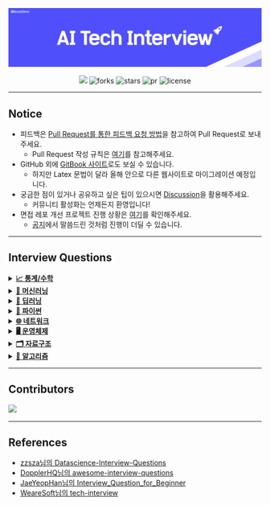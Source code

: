 ![](logo.png)

<div align="center">     
  <a href="https://hits.seeyoufarm.com"><img src="https://hits.seeyoufarm.com/api/count/incr/badge.svg?url=https%3A%2F%2Fgithub.com%2Fboostcamp-ai-tech-4%2Fai-tech-interview&count_bg=%23B8B8B8&title_bg=%23555555&icon=&icon_color=%23E7E7E7&title=hits&edge_flat=false"/></a>
  <img src="https://img.shields.io/github/forks/boostcamp-ai-tech-4/ai-tech-interview" alt="forks"/>
  <img src="https://img.shields.io/github/stars/boostcamp-ai-tech-4/ai-tech-interview?color=yellow" alt="stars"/>
  <img src="https://img.shields.io/github/issues-pr/boostcamp-ai-tech-4/ai-tech-interview?color=red" alt="pr"/>
  <img src="https://img.shields.io/github/license/boostcamp-ai-tech-4/ai-tech-interview" alt="license"/>
</div>

---

## Notice

- 피드백은 [Pull Request를 통한 피드백 요청 방법](https://github.com/boostcamp-ai-tech-4/ai-tech-interview/discussions/181)을 참고하여 Pull Request로 보내주세요.
  - Pull Request 작성 규칙은 [여기](https://github.com/boostcamp-ai-tech-4/ai-tech-interview/discussions/182)를 참고해주세요. 
- GitHub 외에 [GitBook 사이트](https://boostdevs.gitbook.io/ai-tech-interview/)로도 보실 수 있습니다.
  - 하지만 Latex 문법이 달라 올해 안으로 다른 웹사이트로 마이그레이션 예정입니다.
- 궁금한 점이 있거나 공유하고 싶은 팁이 있으시면 [Discussion](https://github.com/boostcamp-ai-tech-4/ai-tech-interview/discussions/)을 활용해주세요.
  - 커뮤니티 활성화는 언제든지 환영입니다!
- 면접 레포 개선 프로젝트 진행 상황은 [여기](https://github.com/boostcamp-ai-tech-4/ai-tech-interview/projects/2)를 확인해주세요.
  - [공지](https://github.com/boostcamp-ai-tech-4/ai-tech-interview/discussions/184)에서 말씀드린 것처럼 진행이 더딜 수 있습니다.

---

## Interview Questions

<details>
<summary><a href="./answers/1-statistics-math.md"><strong>📈 통계/수학</strong></a></summary>

- 고유값(eigen value)와 고유벡터(eigen vector)이 무엇이고 왜 중요한지 설명해주세요.
- 샘플링(Sampling)과 리샘플링(Resampling)이 무엇이고 리샘플링의 장점을 말씀해주세요.
- 확률 모형과 확률 변수는 무엇인가요?
- 누적 분포 함수와 확률 밀도 함수는 무엇인가요? 수식과 함께 표현해주세요.
- 조건부 확률은 무엇인가요?
- 공분산과 상관계수는 무엇일까요? 수식과 함께 표현해주세요.
- 신뢰 구간의 정의는 무엇인가요?
- p-value를 모르는 사람에게 설명한다면 어떻게 설명하실 건가요?
- R square의 의미는 무엇인가요?
- 평균(mean)과 중앙값(median)중에 어떤 케이스에서 뭐를 써야할까요?
- 중심극한정리는 왜 유용한걸까요?
- 엔트로피(entropy)에 대해 설명해주세요. 가능하면 Information Gain도요.
- 어떨 때 모수적 방법론을 쓸 수 있고, 어떨 때 비모수적 방법론을 쓸 수 있나요?
- “likelihood”와 “probability”의 차이는 무엇일까요?
- 통계에서 사용되는 bootstrap의 의미는 무엇인가요.
- 모수가 매우 적은 (수십개 이하) 케이스의 경우 어떤 방식으로 예측 모델을 수립할 수 있을까요?
- 베이지안과 프리퀀티스트 간의 입장차이를 설명해주실 수 있나요?
- 검정력(statistical power)은 무엇일까요?
- missing value가 있을 경우 채워야 할까요? 그 이유는 무엇인가요?
- 아웃라이어의 판단하는 기준은 무엇인가요?
- 필요한 표본의 크기를 어떻게 계산합니까?
- Bias를 통제하는 방법은 무엇입니까?
- 로그 함수는 어떤 경우 유용합니까? 사례를 들어 설명해주세요.
- 베르누이 분포 / 이항 분포 / 카테고리 분포 / 다항 분포 / 가우시안 정규 분포 / t 분포 / 카이제곱 분포 / F 분포 / 베타 분포 / 감마 분포에 대해 설명해주세요. 그리고 분포 간의 연관성도 설명해주세요.
- 출장을 위해 비행기를 타려고 합니다. 당신은 우산을 가져가야 하는지 알고 싶어 출장지에 사는 친구 3명에게 무작위로 전화를 하고 비가 오는 경우를 독립적으로 질문해주세요. 각 친구는 2/3로 진실을 말하고 1/3으로 거짓을 말합니다. 3명의 친구가 모두 “그렇습니다. 비가 내리고 있습니다”라고 말했습니다. 실제로 비가 내릴 확률은 얼마입니까?

</details>

<details>
<summary><a href="./answers/2-machine-learning.md"><strong>🤖 머신러닝</strong></a></summary>

- 알고 있는 metric에 대해 설명해주세요. (ex. RMSE, MAE, recall, precision ...)
- 정규화를 왜 해야할까요? 정규화의 방법은 무엇이 있나요?
- Local Minima와 Global Minimum에 대해 설명해주세요.
- 차원의 저주에 대해 설명해주세요.
- dimension reduction기법으로 보통 어떤 것들이 있나요?
- PCA는 차원 축소 기법이면서, 데이터 압축 기법이기도 하고, 노이즈 제거기법이기도 합니다. 왜 그런지 설명해주실 수 있나요?
- LSA, LDA, SVD 등의 약자들이 어떤 뜻이고 서로 어떤 관계를 가지는지 설명할 수 있나요?
- Markov Chain을 고등학생에게 설명하려면 어떤 방식이 제일 좋을까요?
- 텍스트 더미에서 주제를 추출해야 합니다. 어떤 방식으로 접근해 나가시겠나요?
- SVM은 왜 반대로 차원을 확장시키는 방식으로 동작할까요? SVM은 왜 좋을까요?
- 다른 좋은 머신 러닝 대비, 오래된 기법인 나이브 베이즈(naive bayes)의 장점을 옹호해보세요.
- 회귀 / 분류시 알맞은 metric은 무엇일까?
- Association Rule의 Support, Confidence, Lift에 대해 설명해주세요.
- 최적화 기법중 Newton’s Method와 Gradient Descent 방법에 대해 알고 있나요?
- 머신러닝(machine)적 접근방법과 통계(statistics)적 접근방법의 둘간에 차이에 대한 견해가 있나요?
- 인공신경망(deep learning이전의 전통적인)이 가지는 일반적인 문제점은 무엇일까요?
- 지금 나오고 있는 deep learning 계열의 혁신의 근간은 무엇이라고 생각하시나요?
- ROC 커브에 대해 설명해주실 수 있으신가요?
- 여러분이 서버를 100대 가지고 있습니다. 이때 인공신경망보다 Random Forest를 써야하는 이유는 뭘까요?
- K-means의 대표적 의미론적 단점은 무엇인가요? (계산량 많다는것 말고)
- L1, L2 정규화에 대해 설명해주세요.
- Cross Validation은 무엇이고 어떻게 해야하나요?
- XGBoost을 아시나요? 왜 이 모델이 캐글에서 유명할까요?
- 앙상블 방법엔 어떤 것들이 있나요?
- feature vector란 무엇일까요?
- 좋은 모델의 정의는 무엇일까요?
- 50개의 작은 의사결정 나무는 큰 의사결정 나무보다 괜찮을까요? 왜 그렇게 생각하나요?
- 스팸 필터에 로지스틱 리그레션을 많이 사용하는 이유는 무엇일까요?
- OLS(ordinary least squre) regression의 공식은 무엇인가요?

</details>

<details>
<summary><a href="./answers/3-deep-learning.md"><strong>🧠 딥러닝</strong></a></summary>

- 딥러닝은 무엇인가요? 딥러닝과 머신러닝의 차이는?
- Cost Function과 Activation Function은 무엇인가요?
- Tensorflow, PyTorch 특징과 차이가 뭘까요?
- Data Normalization은 무엇이고 왜 필요한가요?
- 알고있는 Activation Function에 대해 알려주세요. (Sigmoid, ReLU, LeakyReLU, Tanh 등)
- 오버피팅일 경우 어떻게 대처해야 할까요?
- 하이퍼 파라미터는 무엇인가요?
- Weight Initialization 방법에 대해 말해주세요. 그리고 무엇을 많이 사용하나요?
- 볼츠만 머신은 무엇인가요?
- TF, PyTorch 등을 사용할 때 디버깅 노하우는?
- 뉴럴넷의 가장 큰 단점은 무엇인가? 이를 위해 나온 One-Shot Learning은 무엇인가?
- 요즘 Sigmoid 보다 ReLU를 많이 쓰는데 그 이유는?
  - Non-Linearity라는 말의 의미와 그 필요성은?
  - ReLU로 어떻게 곡선 함수를 근사하나?
  - ReLU의 문제점은?
  - Bias는 왜 있는걸까?
- Gradient Descent에 대해서 쉽게 설명한다면?
  - 왜 꼭 Gradient를 써야 할까? 그 그래프에서 가로축과 세로축 각각은 무엇인가? 실제 상황에서는 그 그래프가 어떻게 그려질까?
  - GD 중에 때때로 Loss가 증가하는 이유는?
  - Back Propagation에 대해서 쉽게 설명 한다면?
- Local Minima 문제에도 불구하고 딥러닝이 잘 되는 이유는?
  - GD가 Local Minima 문제를 피하는 방법은?
  - 찾은 해가 Global Minimum인지 아닌지 알 수 있는 방법은?
- Training 세트와 Test 세트를 분리하는 이유는?
  - Validation 세트가 따로 있는 이유는?
  - Test 세트가 오염되었다는 말의 뜻은?
  - Regularization이란 무엇인가?
- Batch Normalization의 효과는?
  - Dropout의 효과는?
  - BN 적용해서 학습 이후 실제 사용시에 주의할 점은? 코드로는?
  - GAN에서 Generator 쪽에도 BN을 적용해도 될까?
- SGD, RMSprop, Adam에 대해서 아는대로 설명한다면?
  - SGD에서 Stochastic의 의미는?
  - 미니배치를 작게 할때의 장단점은?
  - 모멘텀의 수식을 적어 본다면?
- 간단한 MNIST 분류기를 MLP+CPU 버전으로 numpy로 만든다면 몇줄일까?
  - 어느 정도 돌아가는 녀석을 작성하기까지 몇시간 정도 걸릴까?
  - Back Propagation은 몇줄인가?
  - CNN으로 바꾼다면 얼마나 추가될까?
- 간단한 MNIST 분류기를 TF, PyTorch 등으로 작성하는데 몇시간이 필요한가?
  - CNN이 아닌 MLP로 해도 잘 될까?
  - 마지막 레이어 부분에 대해서 설명 한다면?
  - 학습은 BCE loss로 하되 상황을 MSE loss로 보고 싶다면?
- 딥러닝할 때 GPU를 쓰면 좋은 이유는?
  - GPU를 두개 다 쓰고 싶다. 방법은?
  - 학습시 필요한 GPU 메모리는 어떻게 계산하는가?

</details>

<details>
<summary><a href="./answers/4-python.md"><strong>🐍 파이썬</strong></a></summary>

- What is the difference between list and tuples in Python?
- What are the key features of Python?
- What type of language is python? Programming or scripting?
- Python an interpreted language. Explain.
- What is pep 8?
- How is memory managed in Python?
- What is namespace in Python?
- What is PYTHONPATH?
- What are python modules? Name some commonly used built-in modules in Python?
- What are local variables and global variables in Python?
- Is python case sensitive?
- What is type conversion in Python?
- How to install Python on Windows and set path variable?
- Is indentation required in python?
- What is the difference between Python Arrays and lists?
- What are functions in Python?
- What is `__init__`?
- What is a lambda function?
- What is self in Python?
- How does break, continue and pass work?
- What does `[::-1]` do?
- How can you randomize the items of a list in place in Python?
- What’s the difference between iterator and iterable?
- How can you generate random numbers in Python?
- What is the difference between range & xrange?
- How do you write comments in python?
- What is pickling and unpickling?
- What are the generators in python?
- How will you capitalize the first letter of string?
- How will you convert a string to all lowercase?
- How to comment multiple lines in python?
- What are docstrings in Python?
- What is the purpose of is, not and in operators?
- What is the usage of help() and dir() function in Python?
- Whenever Python exits, why isn’t all the memory de-allocated?
- What is a dictionary in Python?
- How can the ternary operators be used in python?
- What does this mean: `*args`, `**kwargs`? And why would we use it?
- What does len() do?
- Explain split(), sub(), subn() methods of “re” module in Python.
- What are negative indexes and why are they used?
- What are Python packages?
- How can files be deleted in Python?
- What are the built-in types of python?
- What advantages do NumPy arrays offer over (nested) Python lists?
- How to add values to a python array?
- How to remove values to a python array?
- Does Python have OOps concepts?
- What is the difference between deep and shallow copy?
- How is Multithreading achieved in Python?
- What is the process of compilation and linking in python?
- What are Python libraries? Name a few of them.
- What is split used for?
- How to import modules in python?
- Explain Inheritance in Python with an example.
- How are classes created in Python?
- What is monkey patching in Python?
- Does python support multiple inheritance?
- What is Polymorphism in Python?
- Define encapsulation in Python?
- How do you do data abstraction in Python?
- Does python make use of access specifiers?
- How to create an empty class in Python?
- What does an object() do?
- What is map function in Python?
- Is python numpy better than lists?
- What is GIL in Python language?
- What makes the CPython different from Python?
- What are Decorators in Python?
- What is object interning?
- What is @classmethod, @staticmethod, @property?

</details>

<details>
<summary><a href="./answers/5-network.md"><strong>🌐 네트워크</strong></a></summary>

- TCP/IP의 각 계층을 설명해주세요.
- OSI 7계층와 TCP/IP 계층의 차이를 설명해주세요.
- Frame, Packet, Segment, Datagram을 비교해주세요.
- TCP와 UDP의 차이를 설명해주세요.
- TCP와 UDP의 헤더를 비교해주세요.
- TCP의 3-way-handshake와 4-way-handshake를 비교 설명해주세요.
- TCP의 연결 설정 과정(3단계)과 연결 종료 과정(4단계)이 단계가 차이나는 이유가 무엇인가요?
- 만약 Server에서 FIN 플래그를 전송하기 전에 전송한 패킷이 Routing 지연이나 패킷 유실로 인한 재전송 등으로 인해 FIN 패킷보다 늦게 도착하는 상황이 발생하면 어떻게 될까요?
- 초기 Sequence Number인 ISN을 0부터 시작하지 않고 난수를 생성해서 설정하는 이유가 무엇인가요?
- HTTP와 HTTPS에 대해서 설명하고 차이점에 대해 설명해주세요.
- HTTP 요청/응답 헤더의 구조를 설명해주세요.
- HTTP와 HTTPS 동작 과정을 비교해주세요.
- CORS가 무엇인가요?
- HTTP GET과 POST 메서드를 비교/설명해주세요.
- 쿠키(Cookie)와 세션(Session)을 설명해주세요.
- DNS가 무엇인가요?
- REST와 RESTful의 개념을 설명하고 차이를 말해주세요.
- 소켓(Socket)이 무엇인가요? 자신 있는 언어로 간단히 소켓 생성 예시를 보여주세요.
- Socket.io와 WebSocket의 차이를 설명해주세요.
- IPv4와 IPv6 차이를 설명해주세요.
- MAC Address가 무엇인가요?
- 라우터와 스위치, 허브의 차이를 설명해주세요.
- SMTP가 무엇인가요?
- 노트북으로 `www.google.com`에 접속을 했습니다. 요청을 보내고 받기까지의 과정을 자세히 설명해주세요.
- 여러 네트워크 topology에 대해 간단히 소개해주세요.
- subnet mask에 대해서 설명해주세요.
- data encapsulation이 무엇인가요?
- DHCP를 설명해주세요.
- routing protocol을 몇 가지 설명해주세요. (ex. link state, distance vector)
- 이더넷(ethernet)이 무엇인가요?
- client와 server의 차이점을 설명해주세요.
- delay, timing(jitter), throughput 차이를 설명해주세요.

</details>

<details>
<summary><a href="./answers/6-operating-system.md"><strong>🖥️ 운영체제</strong></a></summary>

- 프로세스와 스레드의 차이(Process vs Thread)를 알려주세요.
- 멀티 프로세스 대신 멀티 스레드를 사용하는 이유를 설명해주세요.
- 캐시의 지역성에 대해 설명해주세요.
- Thread-safe에 대해 설명해주세요. (hint: critical section)
- 뮤텍스와 세마포어의 차이를 설명해주세요.
- 스케줄러가 무엇이고, 단기/중기/장기로 나누는 기준에 대해 설명해주세요.
- CPU 스케줄러인 FCFS, SJF, SRTF, Priority Scheduling, RR에 대해 간략히 설명해주세요.
- 동기와 비동기의 차이를 설명해주세요.
- 메모리 관리 전략에는 무엇이 있는지 간략히 설명해주세요.
- 가상 메모리에 대해 설명해주세요.
- 교착상태(데드락, Deadlock)의 개념과 조건을 설명해주세요.
- 사용자 수준 스레드와 커널 수준 스레드의 차이를 설명해주세요.
- 외부 단편화와 내부 단편화에 대해 설명해주세요.
- Context Switching이 무엇인지 설명하고 과정을 나열해주세요.
- Swapping에 대해 설명해주세요.

</details>

<details>
<summary><a href="./answers/7-data-structure.md"><strong>🗂 자료구조</strong></a></summary>

- linked list
  - single linked list
  - double linked list
  - circular linked list
- hash table
- stack
- queue
  - circular queue
- graph
- tree
  - binary tree
  - full binary tree
  - complete binary tree
  - bst(binary search tree)
- heap(binary heap)
  - min heap
  - max heap
- red-black tree
- b+ tree

</details>

<details>
<summary><a href="./answers/8-algorithm.md"><strong>🔻 알고리즘</strong></a></summary>

- 시간, 공간 복잡도
- Sort Algorithm
  - Bubble Sort
  - Selection Sort
  - Insertion Sort
  - Merge Sort
  - Heap Sort
  - Quick Sort
  - Counting Sort
  - Radix Sort
- Divide and Conquer
- Dynamic Programming
- Greedy Algorithm
- Graph
  - Graph Traversal: BFS, DFS
  - Shortest Path
    - Dijkstra
    - Floyd-Warshall
    - Bellman-Ford
  - Minimum Spanning Tree
    - Prim
    - Kruskal
  - Union-find
  - Topological sort

</details>

---

## Contributors

<a href="https://github.com/boostcamp-ai-tech-4/ai-tech-interview/graphs/contributors">
  <img src="https://contrib.rocks/image?repo=boostcamp-ai-tech-4/ai-tech-interview" />
</a>

---

## References

- [zzsza님의 Datascience-Interview-Questions](https://github.com/zzsza/Datascience-Interview-Questions)
- [DopplerHQ님의 awesome-interview-questions](https://github.com/DopplerHQ/awesome-interview-questions)
- [JaeYeopHan님의 Interview_Question_for_Beginner](https://github.com/JaeYeopHan/Interview_Question_for_Beginner)
- [WeareSoft님의 tech-interview](https://github.com/WeareSoft/tech-interview)
